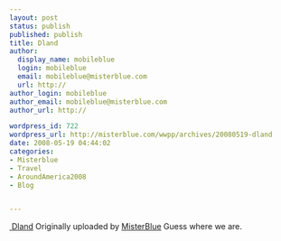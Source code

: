 ```yaml
---
layout: post
status: publish
published: publish
title: Dland
author:
  display_name: mobileblue
  login: mobileblue
  email: mobileblue@misterblue.com
  url: http://
author_login: mobileblue
author_email: mobileblue@misterblue.com
author_url: http://

wordpress_id: 722
wordpress_url: http://misterblue.com/wwpp/archives/20080519-dland
date: 2008-05-19 04:44:02
categories:
- Misterblue
- Travel
- AroundAmerica2008
- Blog


---
```

<span class="flickr-blog-content">
  <span class="flickr-blog-image">
    <a href="http://www.flickr.com/photos/misterblue/2507210972/" title="photo sharing" class="flickr-blog-image">
       <img src="http://farm1.static.flickr.com/236/2507210972_3173032e23_m.jpg" alt="" class="flickr-blog-image" />
    </a>
    <span class="flickr-blog-image-title">
      <a href="http://www.flickr.com/photos/misterblue/2507210972/">Dland</a>
    </span>
    <span class="flickr-blog-image-credit">
      Originally uploaded by <a href="http://www.flickr.com/people/misterblue/">MisterBlue</a>
    </span>
  </span>
  <span class="flickr-blog-body">
    Guess where we are.
  </span>
</span>
<br />
